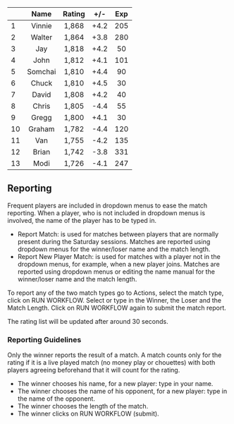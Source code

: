 | |Name|Rating|+/-|Exp|
|-|:--:|:----:|:-:|:-:|
|1|Vinnie|1,868|+4.2|205|
|2|Walter|1,864|+3.8|280|
|3|Jay|1,818|+4.2|50|
|4|John|1,812|+4.1|101|
|5|Somchai|1,810|+4.4|90|
|6|Chuck|1,810|+4.5|30|
|7|David|1,808|+4.2|40|
|8|Chris|1,805|-4.4|55|
|9|Gregg|1,800|+4.1|30|
|10|Graham|1,782|-4.4|120|
|11|Van|1,755|-4.2|135|
|12|Brian|1,742|-3.8|331|
|13|Modi|1,726|-4.1|247|

 

## Reporting

Frequent players are included in dropdown menus to ease the match reporting.
When a player, who is not included in dropdown menus is involved, the name of the player has to be typed in.

- Report Match:  is used for matches between players that are normally present during the Saturday sessions.
Matches are reported using dropdown menus for the winner/loser name and the match length.
- Report New Player Match:  is used for matches with a player not in the dropdown menus, for example, when a new player joins.
Matches are reported using dropdown menus or editing the name manual for the winner/loser name and the match length.

To report any of the two match types go to Actions, select the match type, click on RUN WORKFLOW.
Select or type in the Winner, the Loser and the Match Length.
Click on RUN WORKFLOW again to submit the match report.

The rating list will be updated after around 30 seconds.

### Reporting Guidelines

Only the winner reports the result of a match.
A match counts only for the rating if it is a live played match (no money play or chouettes)
with both players agreeing beforehand that it will count for the rating.

- The winner chooses his name, for a new player: type in your name.
- The winner chooses the name of his opponent, for a new player: type in the name of the opponent.
- The winner chooses the length of the match.
- The winner clicks on RUN WORKFLOW (submit).
